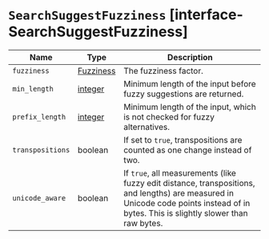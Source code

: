 # `SearchSuggestFuzziness` [interface-SearchSuggestFuzziness]

| Name | Type | Description |
| - | - | - |
| `fuzziness` | [Fuzziness](./Fuzziness.md) | The fuzziness factor. |
| `min_length` | [integer](./integer.md) | Minimum length of the input before fuzzy suggestions are returned. |
| `prefix_length` | [integer](./integer.md) | Minimum length of the input, which is not checked for fuzzy alternatives. |
| `transpositions` | boolean | If set to `true`, transpositions are counted as one change instead of two. |
| `unicode_aware` | boolean | If `true`, all measurements (like fuzzy edit distance, transpositions, and lengths) are measured in Unicode code points instead of in bytes. This is slightly slower than raw bytes. |
